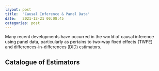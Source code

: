 ```yaml
---
layout: post
title:  "Causal Inference & Panel Data"
date:   2021-12-21 00:08:45
categories: post
---
```

Many recent developments have occurred in the world of causal inference using panel data, particularly as pertains to two-way fixed effects (TWFE) and differences-in-differences (DID) estimators. 
<!--more-->

## Catalogue of Estimators